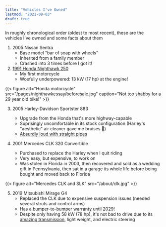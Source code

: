 ```yaml
---
title: "Vehicles I've Owned"
lastmod: "2021-09-03"
draft: true
---
```


In roughly chronological order (oldest to most recent), these are the vehicles I've owned and some facts about them

1. 2005 Nissan Sentra
    * Base model "bar of soap with wheels"
    * Inherited from a family member
    * Crashed into 3 times before I got it!
2. [1991 Honda Nighthawk 250](/pages/nighthawkessay)
    * My first motorcycle
    * Woefully underpowered: 13 kW (17 hp) at the engine!

{{< figure alt="Honda motorcycle" src="/pages/nighthawkessay/beforesale.jpg" caption="Not too shabby for a 29 year old bike!" >}}

3. 2005 Harley-Davidson Sportster 883
    * Upgrade from the Honda that's more highway-capable
    * Suprisingly uncomfortable in its stock configuration (Harley's "aesthetic" air cleaner gave me bruises 🤔)
    * [Absurdly loud with straight pipes](/pages/harleyengine/)

4. 2001 Mercedes CLK 320 Convertible
    * Purchased to replace the Harley when I quit riding
    * Very easy, but expensive, to work on
    * Was stolen in Florida in 2003, then recovered and sold as a wedding gift in Pennsylvania, then sat in a garage its whole life before being bought and moved back to Florida

{{< figure alt="Mercedes CLK and SLK" src="/about/clk.jpg" >}}

5. 2019 Mitsubishi Mirage G4
    * Replaced the CLK due to expensive suspension issues (needed several struts and control arms)
    * Has a bumper-to-bumper warranty until 2029!
    * Despite only having 58 kW (78 hp), it's not bad to drive due to its [amazing transmission](https://web.archive.org/web/20180621102802/http://mirageforum.com/forum/showthread.php/656-Information-about-the-Mirage-CVT-(Jatco-CVT7-JF015E)-operation-video-diagrams), light weight, and electric steering